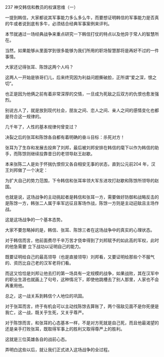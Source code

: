 237 神交韩信和教员的权谋思维（一）



一提到韩信，大家都说其军事能力多么多么牛，而要想证明韩信的军事能力是否真的牛或者说到底有多牛，必须结合经典军事案例来评判。

本节就通过一场经典战争来重点研究一下韩信打仗的特点以及他异于常人的智慧所在。

当然，如果能够从里面学到很多能够为我们所用的职场智慧那将是再好不过的一件事情。



大家还记得张耳、陈馀这两个人吗？

这两人一开始是铁哥们儿，后来终究因为利益问题撕破脸，正所谓“爱之深，恨之切”。

也正是因为他俩之前有着非常深厚的交情，一旦成为死敌之后双方的仇恨也愈发强烈。

别说古人了，就是放到现代社会，朋友之间、恋人之间、亲人之间的感情变化也都是符合这一规律的。

几千年了，人性的基本规律何曾变过？

决裂之后的张耳和陈馀各自都有着明确的奋斗目标：杀死对方！



张耳为了生存和发展去投奔了刘邦，最后被刘邦安排在韩信的麾下以作为韩信的助手，而陈馀则继续投靠昔日的老领导赵王赵歇。

本来张陈二人是处于怀揣仇恨但又各自相安无事的状态，直到公元前204 年，汉王刘邦做了一个决定：

为扩大自己的势力范围，下令韩信和张耳率领大军东进攻打赵歇和陈馀所领导的赵国。

也就是说，这场战争的主动挑起者是韩信和张耳一方，需要做好防御和战略反击的是陈馀一方，韩张二人属于率军远征且客场作战，陈馀一方则是主动迎敌且主场作战。

这是这场战争的一个基本态势。



大家不要忽略掉的是，韩信、张耳、陈馀三者在这场战争中的真实的心理状态。

对于韩信而言，他前面费尽千辛万苦才侥幸得到了刘邦赋予的如此高的军权，此时的他急需要
立下战功以证明自己的能力。

既要证明给自己的最高领导（也是直接领导）刘邦看，又要证明给那些个不服气的、资历比自己老的汉军老将们看。

而这又恰恰是刘邦让他去打的第一场具有一定规模的战争，如果战败，其在汉军中的职业生涯也就画上了句号，这种情况下，即使他跳槽去了别人那里，人家也不会再重用他。



总之，这一战关系到韩信个人地位的巩固。

对于张耳而言，终于有机会可以主动找陈馀去算账了，两个宿敌见面不是你死便是我亡，这一战，既关乎生死，又关乎尊严。

对于陈馀而言，和张耳的心态基本一样，不是对方死就是自己死，而且他最渴望的还是亲手打败张耳，既取得军事上的胜利又取得尊严上的胜利。

这就是三位英雄各自的战前心态。

弄明白这些以后，就让我们正式进入这场战争的全过程。

